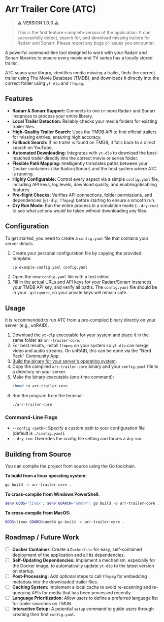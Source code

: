 # Arr Trailer Core (ATC)

> **:warning: VERSION 1.0.0 :warning:**
>
> This is the first feature-complete version of the application. It can successfully detect, search for, and download missing trailers for Radarr and Sonarr. Please report any bugs or issues you encounter.

A powerful command-line tool designed to work with your Radarr and Sonarr libraries to ensure every movie and TV series has a locally stored trailer.

ATC scans your library, identifies media missing a trailer, finds the correct trailer using The Movie Database (TMDB), and downloads it directly into the correct folder using `yt-dlp` and `ffmpeg`.

## Features

-   **Radarr & Sonarr Support:** Connects to one or more Radarr and Sonarr instances to process your entire library.
-   **Local Trailer Detection:** Reliably checks your media folders for existing trailer files.
-   **High-Quality Trailer Search:** Uses the TMDB API to find official trailers for missing entries, ensuring high accuracy.
-   **Fallback Search:** If no trailer is found on TMDB, it falls back to a direct search on YouTube.
-   **Automated Downloading:** Integrates with `yt-dlp` to download the best-matched trailer directly into the correct movie or series folder.
-   **Flexible Path Mapping:** Intelligently translates paths between your Docker containers (like Radarr/Sonarr) and the host system where ATC is running.
-   **Highly Configurable:** Control every aspect via a simple `config.yaml` file, including API keys, log levels, download quality, and enabling/disabling features.
-   **Pre-flight Checks:** Verifies API connections, folder permissions, and dependencies (`yt-dlp`, `ffmpeg`) before starting to ensure a smooth run.
-   **Dry Run Mode:** Run the entire process in a simulation mode (`--dry-run`) to see what actions *would* be taken without downloading any files.

## Configuration

To get started, you need to create a `config.yaml` file that contains your server details.

1.  Create your personal configuration file by copying the provided template:
    ```bash
    cp example-config.yaml config.yaml
    ```
2.  Open the new `config.yaml` file with a text editor.
3.  Fill in the actual URLs and API keys for your Radarr/Sonarr instances, your TMDB API key, and verify all paths. The `config.yaml` file should be in your `.gitignore`, so your private keys will remain safe.

## Usage

It is recommended to run ATC from a pre-compiled binary directly on your server (e.g., unRAID).

1.  Download the `yt-dlp` executable for your system and place it in the same folder as `arr-trailer-core`.
2.  For best results, install `ffmpeg` on your system so `yt-dlp` can merge video and audio streams. On unRAID, this can be done via the "Nerd Pack" Community App.
3.  [Build the binary for your server's operating system](#building-from-source).
4.  Copy the compiled `arr-trailer-core` binary and your `config.yaml` file to a directory on your server.
5.  Make the binary executable (one-time command):
    ```bash
    chmod +x arr-trailer-core
    ```
6.  Run the program from the terminal:
    ```bash
    ./arr-trailer-core
    ```

### Command-Line Flags

-   `--config <path>`: Specify a custom path to your configuration file (default is `./config.yaml`).
-   `--dry-run`: Overrides the config file setting and forces a dry run.

## Building from Source

You can compile the project from source using the Go toolchain.

**To build from a linux operating system:**
```bash
go build -o arr-trailer-core .
```
**To cross-compile from Windows PowerShell:**
```Powershell
$env:GOOS="linux"; $env:GOARCH="amd64"; go build -o arr-trailer-core .
```
**To cross-compile from MacOS:**
```Bash
GOOS=linux GOARCH=amd64 go build -o arr-trailer-core .
```

## Roadmap / Future Work

-   [ ] **Docker Container:** Create a `Dockerfile` for easy, self-contained deployment of the application and all its dependencies.
-   [ ] **Self-Updating Dependencies:** Implement a mechanism, especially for the Docker image, to automatically update `yt-dlp` to the latest version on startup.
-   [ ] **Post-Processing:** Add optional steps to call `ffmpeg` for embedding metadata into the downloaded trailer files.
-   [ ] **Caching System:** Implement a local cache to avoid re-scanning and re-querying APIs for media that has been processed recently.
-   [ ] **Language Prioritization:** Allow users to define a preferred language list for trailer searches on TMDB.
-   [ ] **Interactive Setup:** A potential `setup` command to guide users through creating their first `config.yaml`.
